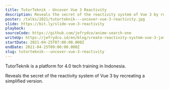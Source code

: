 ```yaml
---
title: TutorTeknik - Uncover Vue 3 Reactivity
description: Reveals the secret of the reactivity system of Vue 3 by recreating a simplified version.
poster: /talks/2021/tutorteknik---uncover-vue-3-reactivity.jpg
slide: https://bit.ly/slide-vue-3-reactivity
playback: 
sourceCode: https://github.com/jefrydco/anime-search-one
writeUp: https://jefrydco.id/en/blog/create-reactivity-system-vue-3-javascript
startDate: 2021-04-25T07:00:00.000Z
endDate: 2021-04-25T09:00:00.000Z
slug: tutorteknik---uncover-vue-3-reactivity
---
```


TutorTeknik is a platform for 4.0 tech training in Indonesia.

Reveals the secret of the reactivity system of Vue 3 by recreating a simplified version.
